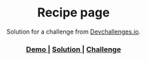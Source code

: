 <h1 align="center">Recipe page</h1>

<div align="center">
   Solution for a challenge from  <a href="http://devchallenges.io" target="_blank">Devchallenges.io</a>.
</div>

<div align="center">
  <h3>
    <a href="https://cheesecakerecipe.netlify.app">
      Demo
    </a>
    <span> | </span>
    <a href="https://github.com/Queen-codes/RecipePage">
      Solution
    </a>
    <span> | </span>
    <a href="https://devchallenges.io">
      Challenge
    </a>
  </h3>
</div>

    
